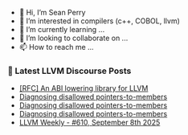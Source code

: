 - 👋 Hi, I’m Sean Perry
- 👀 I’m interested in compilers (c++, COBOL, llvm)
- 🌱 I’m currently learning ...
- 💞️ I’m looking to collaborate on ...
- 📫 How to reach me ...

<!---
s66perry/s66perry is a ✨ special ✨ repository because its `README.md` (this file) appears on your GitHub profile.
You can click the Preview link to take a look at your changes.
--->
### 📕 Latest LLVM Discourse Posts

<!-- DISCOURSE-LLVM:START -->
- [[RFC] An ABI lowering library for LLVM](https://discourse.llvm.org/t/rfc-an-abi-lowering-library-for-llvm/84495?page=2#post_32)
- [Diagnosing disallowed pointers-to-members](https://discourse.llvm.org/t/diagnosing-disallowed-pointers-to-members/88223#post_4)
- [Diagnosing disallowed pointers-to-members](https://discourse.llvm.org/t/diagnosing-disallowed-pointers-to-members/88223#post_3)
- [Diagnosing disallowed pointers-to-members](https://discourse.llvm.org/t/diagnosing-disallowed-pointers-to-members/88223#post_2)
- [LLVM Weekly - #610, September 8th 2025](https://discourse.llvm.org/t/llvm-weekly-610-september-8th-2025/88224#post_1)
<!-- DISCOURSE-LLVM:END -->
